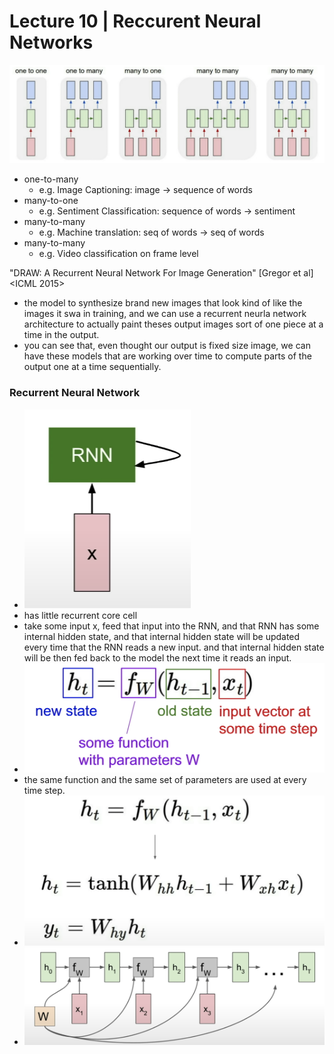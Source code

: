 # Lecture 10 | Reccurent Neural Networks



<img src="./img/process_sequence.png" />

- one-to-many
  - e.g. Image Captioning: image -> sequence of words
- many-to-one
  - e.g. Sentiment Classification: sequence of words -> sentiment
- many-to-many
  - e.g. Machine translation: seq of words -> seq of words
- many-to-many
  - e.g. Video classification on frame level



"DRAW: A Recurrent Neural Network For Image Generation" [Gregor et al] <ICML 2015>

- the model to synthesize brand new images that look kind of like the images it swa in training, and we can use a recurrent neurla network architecture to actually paint theses output images sort of one piece at a time in the output.
- you can see that, even thought our output is fixed size image, we can have these models that are working over time to compute parts of the output one at a time sequentially.



### Recurrent Neural Network

- <img src="./img/recurrent_neural_network.png" style="zoom:60%"/>
- has little recurrent core cell
- take some input x, feed that input into the RNN, and that RNN has some internal hidden state, and that internal hidden state will be updated every time that the RNN reads a new input. and that internal hidden state will be then fed back to the model the next time it reads an input.
- <img src="./img/rnn_functional_form.png" style="zoom:60%"/>
- the same function and the same set of parameters are used at every time step.
- <img src="./img/rnn_computation.png" style="zoom:50%"/>
- <img src="./img/rnn_computational_graph.png" style="zoom:50%"/>



